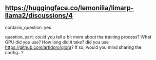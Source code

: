 ## https://huggingface.co/lemonilia/limarp-llama2/discussions/4

contains_question: yes

question_part: could you tell a bit more about the training process?
What GPU did you use?
How long did it take?
did you use https://github.com/artidoro/qlora? If so, would you mind sharing the config...?